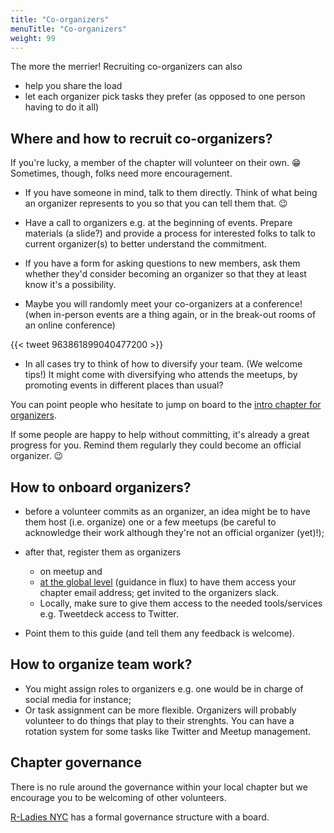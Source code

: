 ```yaml
---
title: "Co-organizers"
menuTitle: "Co-organizers"
weight: 99
---
```


The more the merrier!
Recruiting co-organizers can also

* help you share the load
* let each organizer pick tasks they prefer (as opposed to one person having to do it all)

## Where and how to recruit co-organizers?

If you're lucky, a member of the chapter will volunteer on their own. :grin: 
Sometimes, though, folks need more encouragement.

* If you have someone in mind, talk to them directly. Think of what being an organizer represents to you so that you can tell them that. :wink:

* Have a call to organizers e.g. at the beginning of events. Prepare materials (a slide?) and provide a process for interested folks to talk to current organizer(s) to better understand the commitment.

* If you have a form for asking questions to new members, ask them whether they'd consider becoming an organizer so that they at least know it's a possibility.

* Maybe you will randomly meet your co-organizers at a conference! (when in-person events are a thing again, or in the break-out rooms of an online conference)

{{< tweet 963861899040477200 >}}

* In all cases try to think of how to diversify your team. (We welcome tips!) It might come with diversifying who attends the meetups, by promoting events in different places than usual?


You can point people who hesitate to jump on board to the [intro chapter for organizers](/organization/intro/get-started/#chapter-organizer-why-and-what-efforts).

If some people are happy to help without committing, it's already a great progress for you.
Remind them regularly they could become an official organizer. :wink:

## How to onboard organizers?

* before a volunteer commits as an organizer, an idea might be to have them host (i.e. organize) one or a few meetups (be careful to acknowledge their work although they're not an official organizer (yet)!);

* after that, register them as organizers 
  * on meetup and 
  * [at the global level](https://github.com/rladies/rladiesguide/issues/18) (guidance in flux) to have them access your chapter email address; get invited to the organizers slack. 
  * Locally, make sure to give them access to the needed tools/services e.g. Tweetdeck access to Twitter.
  
* Point them to this guide (and tell them any feedback is welcome).

## How to organize team work?

* You might assign roles to organizers e.g. one would be in charge of social media for instance;
* Or task assignment can be more flexible. Organizers will probably volunteer to do things that play to their strenghts. You can have a rotation system for some tasks like Twitter and Meetup management.

## Chapter governance

There is no rule around the governance within your local chapter but we encourage you to be welcoming of other volunteers.

[R-Ladies NYC](http://www.rladiesnyc.org/) has a formal governance structure with a board.
